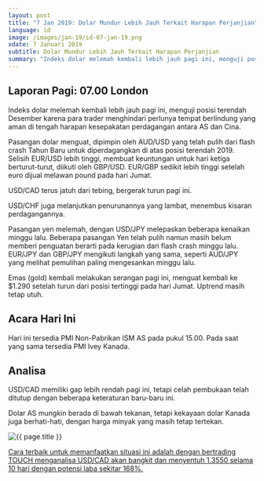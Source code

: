 ```yaml
---
layout: post
title: "7 Jan 2019: Dolar Mundur Lebih Jauh Terkait Harapan Perjanjian"
language: id
image: /images/jan-19/id-07-jan-19.png
xdate: 7 Januari 2019
subtitle: Dolar Mundur Lebih Jauh Terkait Harapan Perjanjian
summary: "Indeks dolar melemah kembali lebih jauh pagi ini, menguji posisi terendah Desember karena para trader menghindari perlunya tempat berlindung yang aman di tengah harapan kesepakatan perdagangan antara AS dan Cina"
---
```

## Laporan Pagi: 07.00 London

Indeks dolar melemah kembali lebih jauh pagi ini, menguji posisi terendah Desember karena para trader menghindari perlunya tempat berlindung yang aman di tengah harapan kesepakatan perdagangan antara AS dan Cina.

Pasangan dolar menguat, dipimpin oleh AUD/USD yang telah pulih dari flash crash Tahun Baru untuk diperdagangkan di atas posisi terendah 2019. Selisih EUR/USD lebih tinggi, membuat keuntungan untuk hari ketiga berturut-turut, diikuti oleh GBP/USD. EUR/GBP sedikit lebih tinggi setelah euro dijual melawan pound pada hari Jumat.

USD/CAD terus jatuh dari tebing, bergerak turun pagi ini.

USD/CHF juga melanjutkan penurunannya yang lambat, menembus kisaran perdagangannya.

Pasangan yen melemah, dengan USD/JPY melepaskan beberapa kenaikan minggu lalu. Beberapa pasangan Yen telah pulih namun masih belum memberi penguatan berarti pada kerugian dari flash crash minggu lalu. EUR/JPY dan GBP/JPY mengikuti langkah yang sama, seperti AUD/JPY yang melihat pemulihan paling mengesankan minggu lalu.

Emas (gold) kembali melakukan serangan pagi ini, menguat kembali ke $1.290 setelah turun dari posisi tertinggi pada hari Jumat. Uptrend masih tetap utuh.

## Acara Hari Ini

Hari ini tersedia PMI Non-Pabrikan ISM AS pada pukul 15.00. Pada saat yang sama tersedia PMI Ivey Kanada.

## Analisa

USD/CAD memiliki gap lebih rendah pagi ini, tetapi celah pembukaan telah ditutup dengan beberapa keteraturan baru-baru ini.

Dolar AS mungkin berada di bawah tekanan, tetapi kekayaan dolar Kanada juga berhati-hati, dengan harga minyak yang masih tetap tertekan.

<img src="{{ site.url }}/images/jan-19/id-07-jan-19.png" alt="{{ page.title }}" title="{{ page.title }}">

<a href="%LINK%%?currency=USD&market=forex&underlying=frxUSDCAD&formname=touchnotouch&duration_amount=10&duration_units=d&amount=10&amount_type=stake&expiry_type=duration&barrier=1.3550" target="_blank" rel="noopener noreferrer nofollow">Cara terbaik untuk memanfaatkan situasi ini adalah dengan bertrading TOUCH menganalisa USD/CAD akan bangkit dan menyentuh 1.3550 selama 10 hari dengan potensi laba sekitar 168%.</a>
